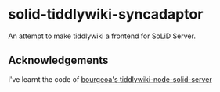 # solid-tiddlywiki-syncadaptor

An attempt to make tiddlywiki a frontend for SoLiD Server.

## Acknowledgements

I've learnt the code of [bourgeoa's tiddlywiki-node-solid-server](https://github.com/bourgeoa/tiddlywiki-node-solid-server)
